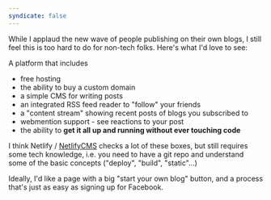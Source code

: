 ```yaml
---
syndicate: false
---
```

While I applaud the new wave of people publishing on their own blogs, I still feel this is too hard to do for non-tech folks. Here's what I'd love to see:

A platform that includes

* free hosting
* the ability to buy a custom domain
* a simple CMS for writing posts
* an integrated RSS feed reader to "follow" your friends
* a "content stream" showing recent posts of blogs you subscribed to
* webmention support - see reactions to your post 
* the ability to __get it all up and running without ever touching code__

I think Netlify / [NetlifyCMS](https://www.netlifycms.org/docs/start-with-a-template/) checks a lot of these boxes, but still requires some tech knowledge, i.e. you need to have a git repo and understand some of the basic concepts ("deploy", "build", "static"...)

Ideally, I'd like a page with a big "start your own blog" button, and a process that's just as easy as signing up for Facebook.
